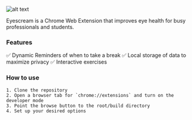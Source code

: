![alt text](https://drive.google.com/file/d/1YV-UrpNL4RCdvFY6353jLp7Ih6u1kHap/view?usp=sharing)

Eyescream is a Chrome Web Extension that improves eye health for busy professionals and students. 

### Features
✅ Dynamic Reminders of when to take a break 
✅ Local storage of data to maximize privacy 
✅ Interactive exercises 

### How to use

    1. Clone the repository
    2. Open a browser tab for `chrome://extensions` and turn on the developer mode
    3. Point the browse button to the root/build directory
    4. Set up your desired options
